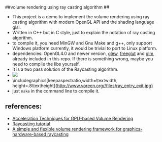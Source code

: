 
##volume rendering using ray casting algorithm ##

- This project is a demo to implement the volume rendering using ray casting algorithm with modern OpenGL API and the shading language glsl.
- Written in C++ but in C style, just to explain the notation of ray casting algorithm.
- to compile it, you need MinGW and Gnu Make and g++, only support Windows platform currently, it would be trivial to port to Linux platform.
- dependencies: OpenGL4.0 and newer version, [glew](http://glew.sourceforge.net/), [freeglut](http://freeglut.sourceforge.net/) and [glm](http://glm.g-truc.net/ ), already included in this repo. If there is something wrong, maybe you need to compile the libs yourself.
- It is a two pass solution of the Raycasting algorithm.
- ![](http://www.voreen.org//files/ray_raycasting_general.jpg)
- \includegraphics[keepaspectratio,width=\textwidth, height=.8\textheight]{http://www.voreen.org//files/ray_entry_exit.jpg} 
- just `make` in the command line to compile it.
## references: ##
- [Acceleration Techniques for GPU-based Volume Rendering](http://cglab.snu.ac.kr/lectures/05-2/graphics/notes/papers/Acceleration%20Techniques%20for%20GPU.pdf)
- [Raycasting tutorial](http://www.voreen.org/129-Ray-Casting.html)
- [A simple and flexible volume rendering framework for graphics-hardware-based raycasting](http://dl.acm.org/citation.cfm?id=2386498)